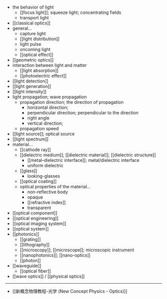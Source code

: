 - the behavior of light
    - [[focus light]]; squeeze light; concentrating fields
    - transport light
- [[classical optics]]
- general...
    - capture light
    - [[light distribution]]
    - light pulse
    - oncoming light
    - [[optical effect]]
- [[geometric optics]]
- interaction between light and matter
    - [[light absorption]]
    - [[photoelectric effect]]
- [[light detection]]
- [[light generation]]
- [[light intensity]]
- light propagation; wave propagation
    - propagation direction; the direction of propagation
        - horizontal direction;
        - perpendicular direction; perpendicular to the direction
        - right angle
        - vertical direction;
    - propagation speed
- [[light source]]; optical source
- [[light spectrum]]
- material...
    - [[cathode ray]]
    - [[dielectric medium]]; [[dielectric material]]; [[dielectric structure]]
        - [[metal–dielectric interface]]; metal/dielectric interface
        - uniform dielectric
    - [[glass]]
        - looking-glasses
    - [[optical coating]]
    - optical properties of the material...
        - non-reflective body
        - opaque
        - [[refractive index]]
        - transparent
- [[optical component]]
- [[optical engineering]]
- [[optical imaging system]]
- [[optical system]]
- [[photonics]]
    - [[grating]]
    - [[lithography]]
    - [[microscopy]]; [[microscope]]; microscopic instrument
    - [[nanophotonics]]; [[nano-optics]]
    - [[photon]]
- [[waveguide]]
    - [[optical fiber]]
- [[wave optics]] / [[physical optics]]
- ---
- [[新概念物理教程-光学 (New Concept Physics - Optics)]]

